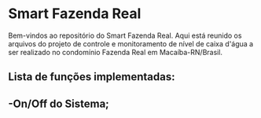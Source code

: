 # Smart Fazenda Real

Bem-vindos ao repositório do Smart Fazenda Real.
Aqui está reunido os arquivos do projeto de controle e monitoramento de nível de caixa d'água a ser realizado no condomínio Fazenda Real em Macaíba-RN/Brasil.

Lista de funções implementadas:
-
-On/Off do Sistema;
-
